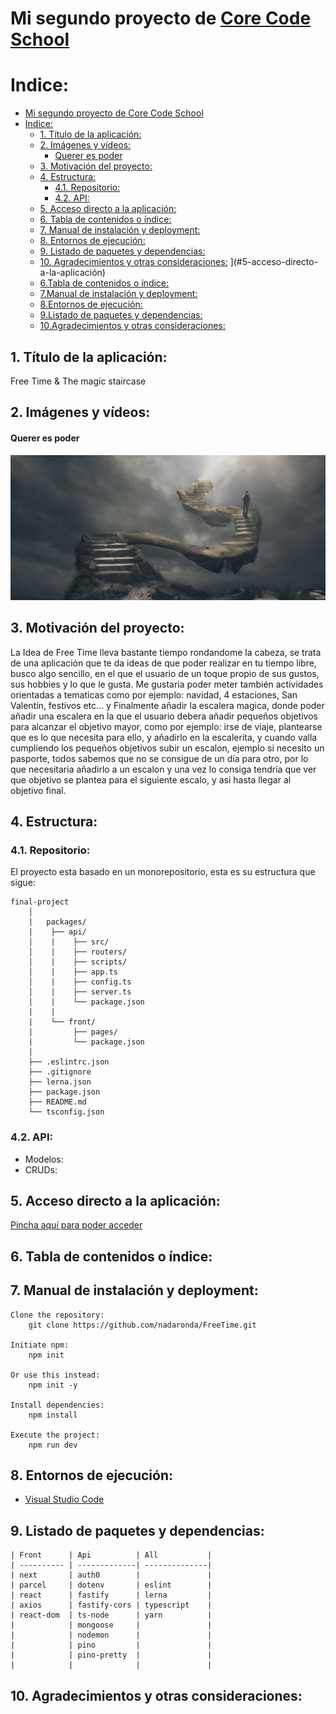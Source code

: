 # Mi segundo proyecto de [Core Code School](https://www.corecode.school/)
# Indice:
- [Mi segundo proyecto de Core Code School](#mi-segundo-proyecto-de-core-code-school)
- [Indice:](#indice)
  - [1. Título de la aplicación:](#1-título-de-la-aplicación)
  - [2. Imágenes y vídeos:](#2-imágenes-y-vídeos)
      - [Querer es poder](#querer-es-poder)
  - [3. Motivación del proyecto:](#3-motivación-del-proyecto)
  - [4. Estructura:](#4-estructura)
    - [4.1.  Repositorio:](#41--repositorio)
    - [4.2.  API:](#42--api)
  - [5. Acceso directo a la aplicación:](#5-acceso-directo-a-la-aplicación)
  - [6. Tabla de contenidos o índice:](#6-tabla-de-contenidos-o-índice)
  - [7. Manual de instalación y deployment:](#7-manual-de-instalación-y-deployment)
  - [8. Entornos de ejecución:](#8-entornos-de-ejecución)
  - [9. Listado de paquetes y dependencias:](#9-listado-de-paquetes-y-dependencias)
  - [10. Agradecimientos y otras consideraciones:](#10-agradecimientos-y-otras-consideraciones)
](#5-acceso-directo-a-la-aplicación)
  - [6.Tabla de contenidos o índice:](#6-tabla-de-contenidos-o-índice)
  - [7.Manual de instalación y deployment: ](#7-manual-de-instalación-y-deployment)
  - [8.Entornos de ejecución: ](#8-entornos-de-ejecución)
  - [9.Listado de paquetes y dependencias:](#9-listado-de-paquetes-y-dependencias)
  - [10.Agradecimientos y otras consideraciones:](#10-agradecimientos-y-otras-consideraciones)
 


## 1. Título de la aplicación:
Free Time & 
The magic staircase

## 2. Imágenes y vídeos:
#### Querer es poder
![Escalera mágica](./img/escalera.jpg)

## 3. Motivación del proyecto:
La Idea de Free Time lleva bastante tiempo rondandome la cabeza, se trata de una aplicación que te da ideas de que poder realizar en tu tiempo libre, busco algo sencillo, en el que el usuario de un toque propio de sus gustos, sus hobbies y lo que le gusta. Me gustaria poder meter también actividades orientadas a tematicas como por ejemplo: navidad, 4 estaciones, San Valentín, festivos etc... y 
Finalmente añadir la escalera magica, donde poder añadir una escalera en la que el usuario debera añadir pequeños objetivos para alcanzar el objetivo mayor, como por ejemplo: irse de viaje, plantearse que es lo que necesita para ello, y añadirlo en la escalerita, y cuando valla cumpliendo los pequeños objetivos subir un escalon, ejemplo si necesito un pasporte, todos sabemos que no se consigue de un día para otro, por lo que necesitaria añadirlo a un escalon y una vez lo consiga tendría que ver que objetivo se plantea para el siguiente escalo, y asi hasta llegar al objetivo final.

## 4. Estructura:
 ### 4.1.  Repositorio:
 El proyecto esta basado en un monorepositorio, esta es su estructura que sigue:
```
final-project
    │
    |   packages/
    |    ├── api/
    │    |    ├── src/
    │    |    ├── routers/
    │    |    ├── scripts/
    │    |    ├── app.ts
    │    |    ├── config.ts
    │    |    ├── server.ts
    │    |    └── package.json
    |    |
    |    └── front/
    |         ├── pages/
    |         └── package.json
    │
    ├── .eslintrc.json
    ├── .gitignore
    ├── lerna.json
    ├── package.json
    ├── README.md
    └── tsconfig.json
```
 ### 4.2.  API:
* Modelos:
* CRUDs:
## 5. Acceso directo a la aplicación:
[Pincha aquí para poder acceder](https://github.com/nadaronda/FreeTime/)

## 6. Tabla de contenidos o índice:
 
## 7. Manual de instalación y deployment:
```
Clone the repository:
    git clone https://github.com/nadaronda/FreeTime.git

Initiate npm:
    npm init

Or use this instead:
    npm init -y

Install dependencies:
    npm install

Execute the project:
    npm run dev

``` 
## 8. Entornos de ejecución:
* [Visual Studio Code](https://code.visualstudio.com/Download)
  
## 9. Listado de paquetes y dependencias:
```
| Front      | Api          | All           |
| ---------- | -------------| --------------|
| next       | auth0        |               |
| parcel     | dotenv       | eslint        |
| react      | fastify      | lerna         |
| axios      | fastify-cors | typescript    |
| react-dom  | ts-node      | yarn          |
|            | mongoose     |               |
|            | nodemon      |               |
|            | pino         |               |
|            | pino-pretty  |               |
|            |              |               |

```


## 10. Agradecimientos y otras consideraciones: